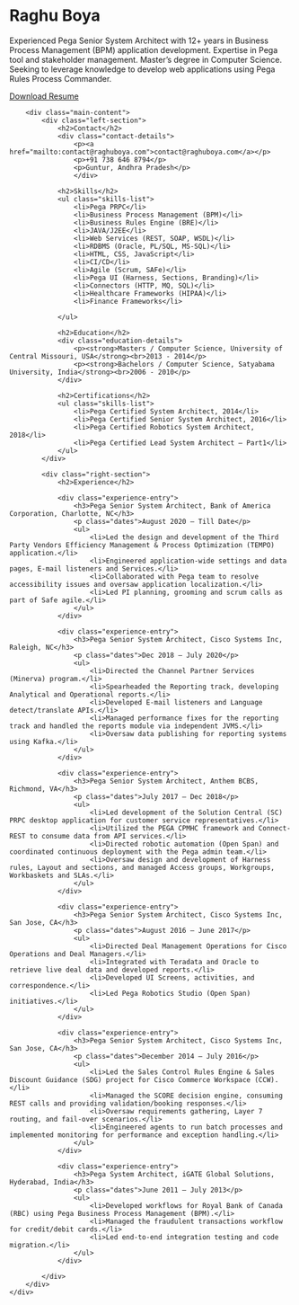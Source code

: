 <!doctype html>
<html>

<head>
    <meta charset="UTF-8">
    <meta name="viewport" content="width=device-width, initial-scale=1.0">
    <title>Raghu Boya - Resume</title>
    <link rel="stylesheet" href="cv<meta charset="UTF-8" />
     <link rel="stylesheet" href="cvstyles.css" />
    <title>Raghu Boya</title>
    <script>
        if (window.location.protocol === "http:") {
            window.location.href =
              "https:" +
              window.location.href.substring(window.location.protocol.length)
          }
    </script>
    <meta name="viewport" content="width=device-width" />
    <link rel="icon" href="favicon.ico" type="image/x-icon" />
    <link rel="apple-touch-icon" sizes="180x180" href="apple-touch-icon.png" />
    <link rel="icon" type="image/png" sizes="32x32" href="favicon-96x96.png" />
    <link rel="icon" type="image/png" sizes="16x16" href="favicon-16x16.png" />
    <link rel="manifest" href="site.webmanifest" />
    <meta name="msapplication-TileColor" content="#da532c" />
    
</head>

<body>
    <div class="resume-container">
        <div class="top-section">
            <h1>Raghu Boya</h1>
            <p class="summary">
                Experienced Pega Senior System Architect with 12+ years in Business Process Management (BPM) application development. Expertise in Pega tool and stakeholder management. Master’s degree in Computer Science. Seeking to leverage knowledge to develop web applications using Pega Rules Process Commander.
            </p>
            <a href="RaghuBoya_resume.pdf" download class="download-link">Download Resume</a>
        </div>

        <div class="main-content">
            <div class="left-section">
                <h2>Contact</h2>
                <div class="contact-details">
                    <p><a href="mailto:contact@raghuboya.com">contact@raghuboya.com</a></p>
                    <p>+91 738 646 8794</p>
                    <p>Guntur, Andhra Pradesh</p>
                    </div>

                <h2>Skills</h2>
                <ul class="skills-list">
                    <li>Pega PRPC</li>
                    <li>Business Process Management (BPM)</li>
                    <li>Business Rules Engine (BRE)</li>
                    <li>JAVA/J2EE</li>
                    <li>Web Services (REST, SOAP, WSDL)</li>
                    <li>RDBMS (Oracle, PL/SQL, MS-SQL)</li>
                    <li>HTML, CSS, JavaScript</li>
                    <li>CI/CD</li>
                    <li>Agile (Scrum, SAFe)</li>
                    <li>Pega UI (Harness, Sections, Branding)</li>
                    <li>Connectors (HTTP, MQ, SQL)</li>
                    <li>Healthcare Frameworks (HIPAA)</li>
                    <li>Finance Frameworks</li>

                </ul>

                <h2>Education</h2>
                <div class="education-details">
                    <p><strong>Masters / Computer Science, University of Central Missouri, USA</strong><br>2013 - 2014</p>
                    <p><strong>Bachelors / Computer Science, Satyabama University, India</strong><br>2006 - 2010</p>
                </div>

                <h2>Certifications</h2>
                <ul class="skills-list">
                    <li>Pega Certified System Architect, 2014</li>
                    <li>Pega Certified Senior System Architect, 2016</li>
                    <li>Pega Certified Robotics System Architect, 2018</li>
                    <li>Pega Certified Lead System Architect – Part1</li>
                </ul>
            </div>

            <div class="right-section">
                <h2>Experience</h2>

                <div class="experience-entry">
                    <h3>Pega Senior System Architect, Bank of America Corporation, Charlotte, NC</h3>
                    <p class="dates">August 2020 – Till Date</p>
                    <ul>
                        <li>Led the design and development of the Third Party Vendors Efficiency Management & Process Optimization (TEMPO) application.</li>
                        <li>Engineered application-wide settings and data pages, E-mail listeners and Services.</li>
                        <li>Collaborated with Pega team to resolve accessibility issues and oversaw application localization.</li>
                        <li>Led PI planning, grooming and scrum calls as part of Safe agile.</li>
                    </ul>
                </div>

                <div class="experience-entry">
                    <h3>Pega Senior System Architect, Cisco Systems Inc, Raleigh, NC</h3>
                    <p class="dates">Dec 2018 – July 2020</p>
                    <ul>
                        <li>Directed the Channel Partner Services (Minerva) program.</li>
                        <li>Spearheaded the Reporting track, developing Analytical and Operational reports.</li>
                        <li>Developed E-mail listeners and Language detect/translate APIs.</li>
                        <li>Managed performance fixes for the reporting track and handled the reports module via independent JVMS.</li>
                        <li>Oversaw data publishing for reporting systems using Kafka.</li>
                    </ul>
                </div>

                <div class="experience-entry">
                    <h3>Pega Senior System Architect, Anthem BCBS, Richmond, VA</h3>
                    <p class="dates">July 2017 – Dec 2018</p>
                    <ul>
                        <li>Led development of the Solution Central (SC) PRPC desktop application for customer service representatives.</li>
                        <li>Utilized the PEGA CPMHC framework and Connect-REST to consume data from API services.</li>
                        <li>Directed robotic automation (Open Span) and coordinated continuous deployment with the Pega admin team.</li>
                        <li>Oversaw design and development of Harness rules, Layout and sections, and managed Access groups, Workgroups, Workbaskets and SLAs.</li>
                    </ul>
                </div>

                <div class="experience-entry">
                    <h3>Pega Senior System Architect, Cisco Systems Inc, San Jose, CA</h3>
                    <p class="dates">August 2016 – June 2017</p>
                    <ul>
                        <li>Directed Deal Management Operations for Cisco Operations and Deal Managers.</li>
                        <li>Integrated with Teradata and Oracle to retrieve live deal data and developed reports.</li>
                        <li>Developed UI Screens, activities, and correspondence.</li>
                        <li>Led Pega Robotics Studio (Open Span) initiatives.</li>
                    </ul>
                </div>

                <div class="experience-entry">
                    <h3>Pega Senior System Architect, Cisco Systems Inc, San Jose, CA</h3>
                    <p class="dates">December 2014 – July 2016</p>
                    <ul>
                        <li>Led the Sales Control Rules Engine & Sales Discount Guidance (SDG) project for Cisco Commerce Workspace (CCW).</li>
                        <li>Managed the SCORE decision engine, consuming REST calls and providing validation/booking responses.</li>
                        <li>Oversaw requirements gathering, Layer 7 routing, and fail-over scenarios.</li>
                        <li>Engineered agents to run batch processes and implemented monitoring for performance and exception handling.</li>
                    </ul>
                </div>

                <div class="experience-entry">
                    <h3>Pega System Architect, iGATE Global Solutions, Hyderabad, India</h3>
                    <p class="dates">June 2011 – July 2013</p>
                    <ul>
                        <li>Developed workflows for Royal Bank of Canada (RBC) using Pega Business Process Management (BPM).</li>
                        <li>Managed the fraudulent transactions workflow for credit/debit cards.</li>
                        <li>Led end-to-end integration testing and code migration.</li>
                    </ul>
                </div>

            </div>
        </div>
    </div>
</body>

</html>
